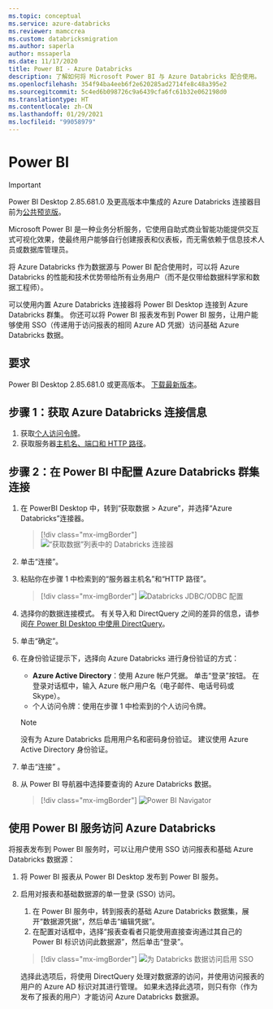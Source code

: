```yaml
---
ms.topic: conceptual
ms.service: azure-databricks
ms.reviewer: mamccrea
ms.custom: databricksmigration
ms.author: saperla
author: mssaperla
ms.date: 11/17/2020
title: Power BI - Azure Databricks
description: 了解如何将 Microsoft Power BI 与 Azure Databricks 配合使用。
ms.openlocfilehash: 354f94ba4eeb6f2e620285ad2714fe8c48a395e2
ms.sourcegitcommit: 5c4ed6b098726c9a6439cfa6fc61b32e062198d0
ms.translationtype: HT
ms.contentlocale: zh-CN
ms.lasthandoff: 01/29/2021
ms.locfileid: "99058979"
---
```

# <a name="power-bi"></a>Power BI

> [!IMPORTANT]
>
> Power BI Desktop 2.85.681.0 及更高版本中集成的 Azure Databricks 连接器目前为[公共预览版](../../release-notes/release-types.md)。

Microsoft Power BI 是一种业务分析服务，它使用自助式商业智能功能提供交互式可视化效果，使最终用户能够自行创建报表和仪表板，而无需依赖于信息技术人员或数据库管理员。

将 Azure Databricks 作为数据源与 Power BI 配合使用时，可以将 Azure Databricks 的性能和技术优势带给所有业务用户（而不是仅带给数据科学家和数据工程师）。

可以使用内置 Azure Databricks 连接器将 Power BI Desktop 连接到 Azure Databricks 群集。 你还可以将 Power BI 报表发布到 Power BI 服务，让用户能够使用 SSO（传递用于访问报表的相同 Azure AD 凭据）访问基础 Azure Databricks 数据。

## <a name="requirements"></a>要求

Power BI Desktop 2.85.681.0 或更高版本。 [下载最新版本](https://www.microsoft.com/download/details.aspx?id=58494)。

## <a name="step-1-get-azure-databricks-connection-information"></a>步骤 1：获取 Azure Databricks 连接信息

1. 获取[个人访问令牌](jdbc-odbc-bi.md#authentication)。
2. 获取服务器[主机名、端口和 HTTP 路径](jdbc-odbc-bi.md#get-server-hostname-port-http-path-and-jdbc-url)。

## <a name="step-2-configure-azure-databricks-cluster-connection-in-power-bi"></a>步骤 2：在 Power BI 中配置 Azure Databricks 群集连接

1. 在 PowerBI Desktop 中，转到“获取数据 > Azure”，并选择“Azure Databricks”连接器。

   > [!div class="mx-imgBorder"]
   > ![“获取数据”列表中的 Databricks 连接器](../../_static/images/third-party-integrations/power-bi/power-bi-connector-get-data.png)

2. 单击“连接”。
3. 粘贴你在步骤 1 中检索到的“服务器主机名”和“HTTP 路径”。 

   > [!div class="mx-imgBorder"]
   > ![Databricks JDBC/ODBC 配置](../../_static/images/third-party-integrations/power-bi/power-bi-connection-config.png)

4. 选择你的数据连接模式。 有关导入和 DirectQuery 之间的差异的信息，请参阅[在 Power BI Desktop 中使用 DirectQuery](https://docs.microsoft.com/power-bi/connect-data/desktop-use-directquery)。
5. 单击“确定”。
6. 在身份验证提示下，选择向 Azure Databricks 进行身份验证的方式：
   * **Azure Active Directory**：使用 Azure 帐户凭据。 单击“登录”按钮。 在登录对话框中，输入 Azure 帐户用户名（电子邮件、电话号码或 Skype）。
   * 个人访问令牌：使用在步骤 1 中检索到的个人访问令牌。

   > [!NOTE]
   >
   > 没有为 Azure Databricks 启用用户名和密码身份验证。 建议使用 Azure Active Directory 身份验证。

7. 单击“连接”  。
8. 从 Power BI 导航器中选择要查询的 Azure Databricks 数据。

   > [!div class="mx-imgBorder"]
   > ![Power BI Navigator](../../_static/images/third-party-integrations/power-bi/power-bi-navigator.png)

## <a name="access-azure-databricks-using-the-power-bi-service"></a>使用 Power BI 服务访问 Azure Databricks

将报表发布到 Power BI 服务时，可以让用户使用 SSO 访问报表和基础 Azure Databricks 数据源：

1. 将 Power BI 报表从 Power BI Desktop 发布到 Power BI 服务。
2. 启用对报表和基础数据源的单一登录 (SSO) 访问。
   1. 在 Power BI 服务中，转到报表的基础 Azure Databricks 数据集，展开“数据源凭据”，然后单击“编辑凭据”。
   1. 在配置对话框中，选择“报表查看者只能使用直接查询通过其自己的 Power BI 标识访问此数据源”，然后单击“登录”。

   > [!div class="mx-imgBorder"]
   > ![为 Databricks 数据访问启用 SSO](../../_static/images/third-party-integrations/power-bi/enable-sso.png)

   选择此选项后，将使用 DirectQuery 处理对数据源的访问，并使用访问报表的用户的 Azure AD 标识对其进行管理。 如果未选择此选项，则只有你（作为发布了报表的用户）才能访问 Azure Databricks 数据源。